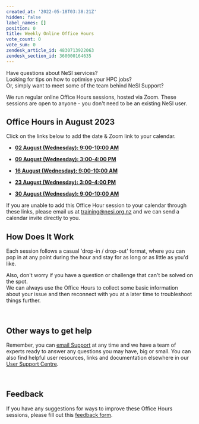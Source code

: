 ```yaml
---
created_at: '2022-05-18T03:38:21Z'
hidden: false
label_names: []
position: 0
title: Weekly Online Office Hours
vote_count: 0
vote_sum: 0
zendesk_article_id: 4830713922063
zendesk_section_id: 360000164635
---
```


Have questions about NeSI services?   
Looking for tips on how to optimise your HPC jobs?  
Or, simply want to meet some of the team behind NeSI Support?

We run regular online Office Hours sessions, hosted via Zoom. These
sessions are open to anyone - you don't need to be an existing NeSI
user.  
  

## **Office Hours in August 2023**

Click on the links below to add the date & Zoom link to your calendar.

-   [**02 August (Wednesday): 9:00-10:00
    AM**](https://calendar.google.com/calendar/event?action=TEMPLATE&tmeid=MWM3MjU1dmZya3ZicGhvMmlyZmJ2Z285MjMgY19oZW42cnIwMmV0MzlrYXQyaG11YW1pZG90c0Bn&tmsrc=c_hen6rr02et39kat2hmuamidots%40group.calendar.google.com)

-   [**09 August (Wednesday): 3:00-4:00
    PM**](https://calendar.google.com/calendar/event?action=TEMPLATE&tmeid=MGdpdXI3bW1pYzBhZTRtYTZtbHJkcWw2YnIgY19oZW42cnIwMmV0MzlrYXQyaG11YW1pZG90c0Bn&tmsrc=c_hen6rr02et39kat2hmuamidots%40group.calendar.google.com)

-   [**16 August (Wednesday): 9:00-10:00
    AM**](https://calendar.google.com/calendar/event?action=TEMPLATE&tmeid=MXFqZ212dWhoMzk1ZWc5aTJvZ21lZGV2NWkgY19oZW42cnIwMmV0MzlrYXQyaG11YW1pZG90c0Bn&tmsrc=c_hen6rr02et39kat2hmuamidots%40group.calendar.google.com)

-   [**23 August (Wednesday): 3:00-4:00
    PM**](https://calendar.google.com/calendar/event?action=TEMPLATE&tmeid=NmY2NThqZmtwczRwMjBnYmhhbzUyMjRzNm4gY19oZW42cnIwMmV0MzlrYXQyaG11YW1pZG90c0Bn&tmsrc=c_hen6rr02et39kat2hmuamidots%40group.calendar.google.com)

-   [**30 August (Wednesday): 9:00-10:00
    AM**](https://calendar.google.com/calendar/event?action=TEMPLATE&tmeid=N2UwaTRnYWFrN3Z1Zm1rams5YjJhczY4Y20gY19oZW42cnIwMmV0MzlrYXQyaG11YW1pZG90c0Bn&tmsrc=c_hen6rr02et39kat2hmuamidots%40group.calendar.google.com)

If you are unable to add this Office Hour session to your calendar
through these links, please email us at <training@nesi.org.nz> and we
can send a calendar invite directly to you.   
  

## **How Does It Work**

Each session follows a casual 'drop-in / drop-out' format, where you can
pop in at any point during the hour and stay for as long or as little as
you'd like. 

Also, don't worry if you have a question or challenge that can't be
solved on the spot.  
We can always use the Office Hours to collect some basic information
about your issue and then reconnect with you at a later time to
troubleshoot things further.

 

## **Other ways to get help**

Remember, you can [email Support](mailto:support@nesi.org.nz) at any
time and we have a team of experts ready to answer any questions you may
have, big or small. You can also find helpful user resources, links and
documentation elsewhere in our [User Support
Centre](https://support.nesi.org.nz/hc/en-gb).

 

## **Feedback**

If you have any suggestions for ways to improve these Office Hours
sessions, please fill out this [feedback
form](https://forms.gle/HELw73FpUQaTYBV6A).

 

